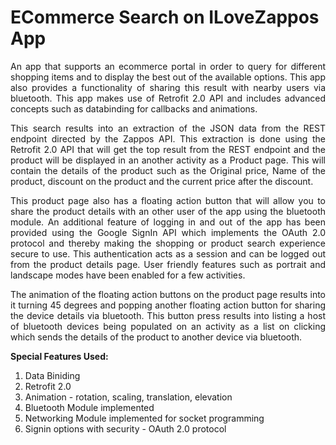 # ECommerce Search on ILoveZappos App
<p align="justify">An app that supports an ecommerce portal in order to query for different shopping items and to display the best out of the available options. This app also provides a functionality of sharing this result with nearby users via bluetooth. This app makes use of Retrofit 2.0 API and includes advanced concepts such as databinding for callbacks and animations.</p>

<p align="justify">This search results into an extraction of the JSON data from the REST endpoint directed by the Zappos API. This extraction is done using the Retrofit 2.0 API that will get the top result from the REST endpoint and the product will be displayed in an another activity as a Product page. This will contain the details of the product such as the Original price, Name of the product, discount on the product and the current price after the discount.</p>

<p align="justify">This product page also has a floating action button that will allow you to share the product details with an other user of the app using the bluetooth module. An additional feature of logging in and out of the app has been provided using the Google SignIn API which implements the OAuth 2.0 protocol and thereby making the shopping or product search experience secure to use. This authentication acts as a session and can be logged out from the product details page. User friendly features such as portrait and landscape modes have been enabled for a few activities.</p>

<p align="justify">The animation of the floating action buttons on the product page results into it turning 45 degrees and popping another floating action button for sharing the device details via bluetooth. This button press results into listing a host of bluetooth devices being populated on an activity as a list on clicking which sends the details of the product to another device via bluetooth.</p>

<strong>Special Features Used:</strong>
<ol>
<li> Data Biniding</li>
<li> Retrofit 2.0</li>
<li> Animation - rotation, scaling, translation, elevation</li>
<li> Bluetooth Module implemented</li>
<li> Networking Module implemented for socket programming</li>
<li> Signin options with security - OAuth 2.0 protocol</li>
</ol>




